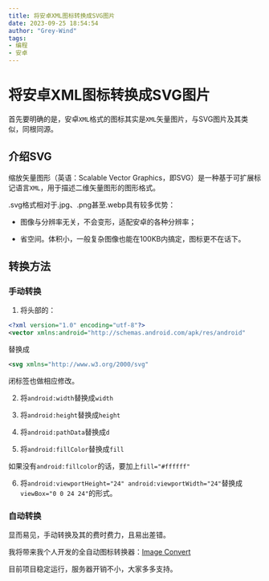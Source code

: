 ```yaml
---
title: 将安卓XML图标转换成SVG图片
date: 2023-09-25 18:54:54
author: "Grey-Wind"
tags:
- 编程
- 安卓
---
```


# 将安卓XML图标转换成SVG图片

首先要明确的是，安卓`XML`格式的图标其实是`XML`矢量图片，与SVG图片及其类似，同根同源。

## 介绍SVG
缩放矢量图形（英语：Scalable Vector Graphics，即SVG）是一种基于可扩展标记语言`XML`，用于描述二维矢量图形的图形格式。

.svg格式相对于.jpg、.png甚至.webp具有较多优势：

- 图像与分辨率无关，不会变形，适配安卓的各种分辨率；

- 省空间。体积小，一般复杂图像也能在100KB内搞定，图标更不在话下。

## 转换方法
### 手动转换
1. 将头部的：

```xml
<?xml version="1.0" encoding="utf-8"?>
<vector xmlns:android="http://schemas.android.com/apk/res/android"
```

替换成

```xml
<svg xmlns="http://www.w3.org/2000/svg"
```

闭标签也做相应修改。

2. 将`android:width`替换成`width`

3. 将`android:height`替换成`height`

4. 将`android:pathData`替换成`d`

5. 将`android:fillColor`替换成`fill`

如果没有`android:fillcolor`的话，要加上`fill="#ffffff"`

6. 将`android:viewportHeight="24" android:viewportWidth="24"`替换成`viewBox="0 0 24 24"`的形式。

### 自动转换

显而易见，手动转换及其的费时费力，且易出差错。

我将带来我个人开发的全自动图标转换器：[Image Convert](https://qingyi-studio.gitee.io/imageconvert)

目前项目稳定运行，服务器开销不小，大家多多支持。
